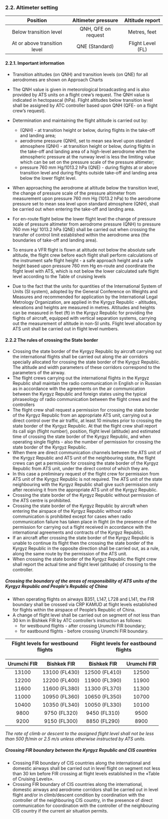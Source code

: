 ### 	2.2. Altimeter setting

|           Position           | Altimeter pressure  |  Altitude report  |
| :--------------------------: | :-----------------: | :---------------: |
|    Below transition level    | QNH, QFE on request |   Metres, feet    |
| At or above transition level |   QNE (Standard)    | Flight Level (FL) |

#### 2.2.1. Important information

- Transition altitudes (on QNH) and transition levels (on QNE) for all aerodromes are shown on Approach Charts
- The QNH value is given in meteorological broadcasting and is also provided by ATS units on a flight crew’s request. The QNH value is indicated in hectopascal (hPa). Flight altitudes below transition level shall be assigned by ATC controller based upon QNH (QFE- on a flight crew’s request).
- Determination and maintaining the flight altitude is carried out by:
  - (QNH) - at transition height or below, during flights in the take-off and landing area;
  - aerodrome pressure (QNH), set to mean sea level upon standard atmosphere (QNH) - at transition height or below, during flights in the take-off and landing area of a high-level aerodrome when the atmospheric pressure at the runway level is less the limiting value which can be set on the pressure scale of the pressure altimeter;
  - pressure 760 mm Hg/1013.2 hPa (QNE) - during flights at or above transition level and during flights outside take-off and landing area below the lower flight level.

- When approaching the aerodrome at altitude below the transition level, the change of pressure scale of the pressure altimeter from measurement upon pressure 760 mm Hg (1013.2 hPa) to the aerodrome pressure set to mean sea level upon standard atmosphere (QNH), shall be carried out when entering the take-off and landing area.
- For en-route flight below the lower flight level the change of pressure scale of pressure altimeter from aerodrome pressure (QNH) to pressure 760 mm Hg/ 1013.2 hPa (QNE) shall be carried out when crossing the transfer of control limit established within the aerodrome area (the boundaries of take-off and landing area).
- To ensure a VFR flight is flown at altitude not below the absolute safe altitude, the flight crew before each flight shall perform calculations of the instrument safe flight height - a safe approach height and a safe height based upon pressure 760 mm Hg en-route and coordinate the flight level with ATS, which is not below the lower calculated safe flight level according to the Table of cruising levels

- Due to the fact that the units for quantities of the International System of Units (SI system), adopted by the General Conference on Weights and Measures and recommended for application by the International Legal Metrology Organization, are applied in the Kyrgyz Republic - altitudes, elevations and heights are measured in metres. Altitudes and heights can be measured in feet (ft) in the Kyrgyz Republic for providing the flights of aircraft, equipped with vertical separation systems, carrying out the measurement of altitude in non-SI units. Flight level allocation by ATS unit shall be carried out in flight level numbers.

#### 2.2.2 The rules of crossing the State border

- Crossing the state border of the Kyrgyz Republic by aircraft carrying out the international flights shall be carried out along the air corridors specially allocated for crossing the state border of the Kyrgyz Republic. The altitude and width parameters of these corridors correspond to the parameters of the airway.
- The flight crews carrying out the international flights in the Kyrgyz Republic shall maintain the radio communication in English or in Russian as in accordance with the agreements on the air communication between the Kyrgyz Republic and foreign states using the typical phraseology of radio communication between the flight crews and the controllers
- The flight crew shall request a permission for crossing the state border of the Kyrgyz Republic from an appropriate ATS unit, carrying out a direct control over the air traffic, at least 10 minutes prior to crossing the state border of the Kyrgyz Republic. At that the flight crew shall report its call sign (flight number), position, flight level (altitude) and estimated time of crossing the state border of the Kyrgyz Republic, and when operating single flights - also the number of permission for crossing the state border of the Kyrgyz Republic.
- When there are direct communication channels between the ATS unit of the Kyrgyz Republic and ATS unit of the neighbouring state, the flight crews can get a permission for crossing the state border of the Kyrgyz Republic from ATS unit, under the direct control of which they are.
- In this case a preliminary request of the flight crew for permission from ATS unit of the Kyrgyz Republic is not required. The ATS unit of the state neighbouring with the Kyrgyz Republic shall give such permission only after receiving it from the appropriate ATS unit of the Kyrgyz Republic.
- Crossing the state border of the Kyrgyz Republic without permission of the ATS centre is prohibited.
- Crossing the state border of the Kyrgyz Republic by aircraft when entering the airspace of the Kyrgyz Republic without radio communication is prohibited except for cases when radio communication failure has taken place in flight (in the presence of the permission for carrying out a flight received in accordance with the international agreements and contracts of the Kyrgyz Republic).
- If an aircraft after crossing the state border of the Kyrgyz Republic is unable to continue its flight then the crossing the state border of the Kyrgyz Republic in the opposite direction shall be carried out, as a rule, along the same route by the permission of the ATS unit.
- When crossing the state border of the Kyrgyz Republic the flight crew shall report the actual time and flight level (altitude) of crossing to the controller.

##### Crossing the boundary of the areas of responsibility of ATS units of the Kyrgyz Republic and People’s Republic  of China

- When operating flights on airways B351, L147, L728 and L141, the FIR boundary shall be crossed via CRP KAMUD at flight levels established for flights within the airspace of People’s Republic of China.
- A change of flight level shall be carried out on segment of not less than 30 km in Bishkek FIR by ATC controller’s instruction as follows:
  - for westbound flights - after crossing Urumchi FIR boundary;
  - for eastbound flights - before crossing Urumchi FIR boundary.

| **Flight levels for westbound flights** | **Flight levels for eastbound flights** |
| :-------------------------------------: | :-------------------------------------: |

| **Urumchi FIR** | **Bishkek FIR** | **Bishkek FIR** | **Urumchi FIR** |
| :-------------: | :-------------: | :-------------: | :-------------: |
|      13100      |  13100 (FL430)  |  12500 (FL410)  |      12500      |
|      12200      |  12200 (FL400)  |  11900 (FL390)  |      11900      |
|      11600      |  11600 (FL380)  |  11300 (FL370)  |      11300      |
|      11000      |  10950 (FL360)  |  10650 (FL350)  |      10700      |
|      10400      |  10350 (FL340)  |  10050 (FL330)  |      10100      |
|      9800       |  9750 (FL320)   |  9450 (FL310)   |      9500       |
|      9200       |  9150 (FL300)   |  8850 (FL290)   |      8900       |

*The rate of climb or descent to the assigned flight level shall not be less than 500 ft/min or 2.5 m/s unless otherwise instructed by ATS units.*

##### Crossing FIR boundary between the Kyrgyz Republic and CIS countries

- Crossing FIR boundary of CIS countries along the international and domestic airways shall be carried out in level flight on segment not less than 30 km before FIR crossing at flight levels established in the «Table of Cruising Levels».
- Crossing FIR boundary of CIS countries along the international, domestic airways and aerodrome corridors shall be carried out in level flight and/or in climb/descent condition by coordination with the controller of the neighbouring CIS country, in the presence of direct communication for coordination with the controller of the neighbouring CIS country if the current air situation permits.